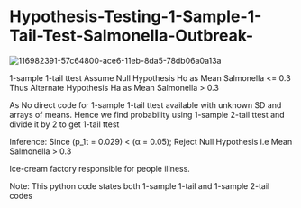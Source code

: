 # Hypothesis-Testing-1-Sample-1-Tail-Test-Salmonella-Outbreak-


![116982391-57c64800-ace6-11eb-8da5-78db06a0a13a](https://user-images.githubusercontent.com/88499570/140906759-34250521-85c6-4eeb-8ae6-09c65adad866.png)


1-sample 1-tail ttest Assume Null Hypothesis Ho as Mean Salmonella <= 0.3 Thus Alternate Hypothesis Ha as Mean Salmonella > 0.3

As No direct code for 1-sample 1-tail ttest available with unknown SD and arrays of means. Hence we find probability using 1-sample 2-tail ttest and divide it by 2 to get 1-tail ttest

Inference: Since (p_1t = 0.029) < (α = 0.05); Reject Null Hypothesis i.e Mean Salmonella > 0.3

Ice-cream factory responsible for people illness.

Note: This python code states both 1-sample 1-tail and 1-sample 2-tail codes
